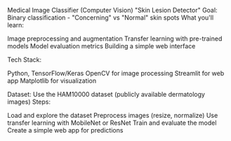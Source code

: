 Medical Image Classifier (Computer Vision)
"Skin Lesion Detector"
Goal: Binary classification - "Concerning" vs "Normal" skin spots
What you'll learn:

Image preprocessing and augmentation
Transfer learning with pre-trained models
Model evaluation metrics
Building a simple web interface

Tech Stack:

Python, TensorFlow/Keras
OpenCV for image processing
Streamlit for web app
Matplotlib for visualization

Dataset: Use the HAM10000 dataset (publicly available dermatology images)
Steps:

Load and explore the dataset
Preprocess images (resize, normalize)
Use transfer learning with MobileNet or ResNet
Train and evaluate the model
Create a simple web app for predictions
